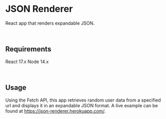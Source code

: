 # JSON Renderer
React app that renders expandable JSON.

&nbsp;
## Requirements
React 17.x
Node 14.x

&nbsp;
## Usage
Using the Fetch API, this app retrieves random user data from a specified url and displays it in an expandable JSON format.
A live example can be found at https://json-renderer.herokuapp.com/.
